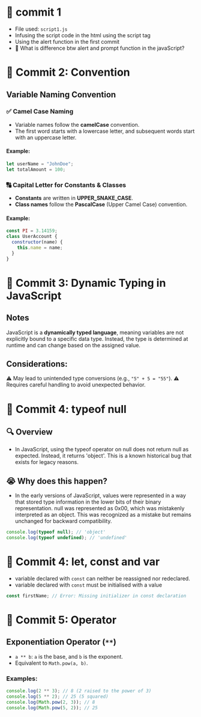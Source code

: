 # 📝 commit 1

- File used: `script1.js`
- Infusing the script code in the html using the script tag
- Using the alert function in the first commit 
- 🤔 What is difference btw alert and prompt function in the javaScript? 

# 📝 Commit 2: Convention

## Variable Naming Convention

### ✅ **Camel Case Naming**
- Variable names follow the **camelCase** convention.
- The first word starts with a lowercase letter, and subsequent words start with an uppercase letter.

#### **Example:**
```js
let userName = "JohnDoe";
let totalAmount = 100;
```

### 🔠 **Capital Letter for Constants & Classes**
- **Constants** are written in **UPPER_SNAKE_CASE**.
- **Class names** follow the **PascalCase** (Upper Camel Case) convention.

#### **Example:**
```js
const PI = 3.14159;
class UserAccount {
  constructor(name) {
    this.name = name;
  }
}
```

# 📝 Commit 3: Dynamic Typing in JavaScript

## Notes
JavaScript is a **dynamically typed language**, meaning variables are not explicitly bound to a specific data type. Instead, the type is determined at runtime and can change based on the assigned value.

## Considerations:
⚠️ May lead to unintended type conversions (e.g., `"5" + 5 = "55"`).
⚠️ Requires careful handling to avoid unexpected behavior.


# 📝 Commit 4: typeof null

## 🔍 Overview

- In JavaScript, using the typeof operator on null does not return null as expected. Instead, it returns 'object'. This is a known historical bug that exists for legacy reasons.

## 😭 Why does this happen?

- In the early versions of JavaScript, values were represented in a way that stored type information in the lower bits of their binary representation. null was represented as 0x00, which was mistakenly interpreted as an object. This was recognized as a mistake but remains unchanged for backward compatibility.

```js
console.log(typeof null); // 'object'
console.log(typeof undefined); // 'undefined'
```

# 📝 Commit 4: let, const and var

- variable declared with `const` can neither be reassigned nor redeclared.
- variable declared with `const` must be initialised with a value 

```js
const firstName; // Error: Missing initializer in const declaration
```

# 📝 Commit 5: Operator

## Exponentiation Operator (`**`)
- `a ** b`: `a` is the base, and `b` is the exponent.
- Equivalent to `Math.pow(a, b)`.

### Examples:

```js
console.log(2 ** 3); // 8 (2 raised to the power of 3)
console.log(5 ** 2); // 25 (5 squared)
console.log(Math.pow(2, 3)); // 8
console.log(Math.pow(5, 2)); // 25
```
